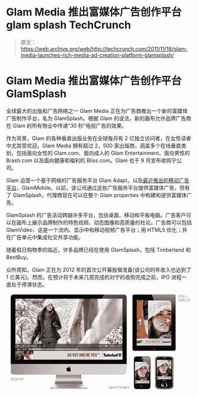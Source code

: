 # Glam Media 推出富媒体广告创作平台 glam splash TechCrunch

> 原文：<https://web.archive.org/web/http://techcrunch.com/2011/11/18/glam-media-launches-rich-media-ad-creation-platform-glamsplash/>

# Glam Media 推出富媒体广告创作平台 GlamSplash

全球最大的出版和广告网络之一 Glam Media 正在为广告商推出一个新的富媒体广告制作平台，名为 GlamSplash。根据 Glam 的说法，新的画布允许品牌广告商在 Glam 的所有物业中传递“30 秒”电视广告的效果。

作为背景，Glam 的各种垂直出版业务在全球每月有 2 亿独立访问者，在女性读者中尤其受欢迎。Glam Media 拥有超过 2，500 家出版商，涵盖多个在线垂直类别，包括面向女性的 Glam.com、面向成人的 Glam Entertainment、面向男性的 Brash.com 以及面向健康和福利的 Bliss.com。Glam 也于 9 月宣布收购宁公司。

Glam 运营一个基于网络的广告服务平台 Glam Adapt，以及[最近推出的移动广告平台](https://web.archive.org/web/20230203151147/https://techcrunch.com/2011/08/17/glam-media-takes-on-apples-iad-with-new-brand-focused-mobile-ad-network/)，GlamMobile。以前，该公司通过这些广告服务平台提供富媒体广告，但有了 GlamSplash，代理商现在可以在整个 Glam properties 中构建和提供富媒体广告。

GlamSplash 的广告活动跨越许多平台，包括桌面、移动和平板电脑。广告客户可以在画布上展示品牌制作的特色视频、动态图像和高质量的社论。广告商可以包括 GlamVideo，这是一个流内、显示中和移动视频广告平台；用 HTML5 优化；并在广告单元中集成社交共享功能。

随着假日购物季的临近，许多品牌已经在使用 GlamSplash，包括 Timberland 和 BestBuy。

众所周知，Glam 正在为 2012 年的首次公开募股做准备(该公司的年收入也达到了 1 亿美元)。然而，在预计将于未来几周完成的对宁的收购完成之前，IPO 进程一直处于停滞状态。

![](img/bf2e11bcafe4bf7738d8e805a6a46bc0.png)